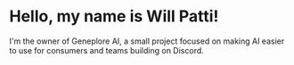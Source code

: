 # Hello, my name is Will Patti!

I'm the owner of Geneplore AI, a small project focused on making AI easier to use for consumers and teams building on Discord.
